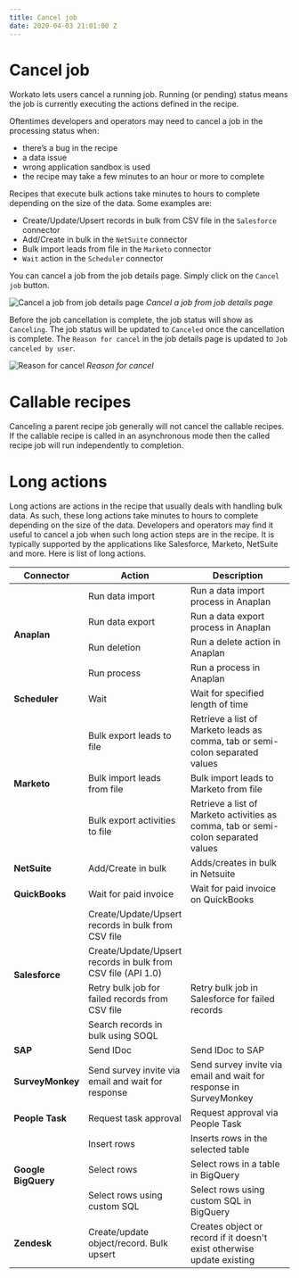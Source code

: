 ```yaml
---
title: Cancel job
date: 2020-04-03 21:01:00 Z
---
```


# Cancel job
Workato lets users cancel a running job. Running (or pending) status means the job is currently executing the actions defined in the recipe.

Oftentimes developers and operators may need to cancel a job in the processing status when:
- there’s a bug in the recipe
- a data issue
- wrong application sandbox is used
- the recipe may take a few minutes to an hour or more to complete

Recipes that execute bulk actions take minutes to hours to complete depending on the size of the data. Some examples are:
- Create/Update/Upsert records in bulk from CSV file in the `Salesforce` connector
- Add/Create in bulk in the `NetSuite` connector
- Bulk import leads from file in the `Marketo` connector
- `Wait` action in the `Scheduler` connector

You can cancel a job from the job details page. Simply click on the `Cancel job` button.

![Cancel a job from job details page](~@img/cancel-job/cancel-job.png)
*Cancel a job from job details page*

Before the job cancellation is complete, the job status will show as `Canceling`. The job status will be updated to `Canceled` once the cancellation is complete. The `Reason for cancel` in the job details page is updated to `Job canceled by user`.

![Reason for cancel](~@img/cancel-job/reason-for-cancel.png)
*Reason for cancel*

# Callable recipes
Canceling a parent recipe job generally will not cancel the callable recipes. If the callable recipe is called in an asynchronous mode then the called recipe job will run independently to completion.

# Long actions
Long actions are actions in the recipe that usually deals with handling bulk data. As such, these long actions take minutes to hours to complete depending on the size of the data. Developers and operators may find it useful to cancel a job when such long action steps are in the recipe. It is typically supported by the applications like Salesforce, Marketo, NetSuite and more. Here is list of long actions.

<table>
  <thead>
    <tr>
      <th width=25%>Connector</th>
      <th width=25%>Action</th>
      <th>Description</th>
    </tr>
  </thead>
  <tbody>
    <tr>
      <td rowspan=4><b>Anaplan</b></td>
      <td>Run data import</td>
      <td>Run a data import process in Anaplan</td>
    </tr>
    <tr>
      <td>Run data export</td>
      <td>Run a data export process in Anaplan</td>
    </tr>
    <tr>
      <td>Run deletion</td>
      <td>Run a delete action in Anaplan</td>
    </tr>
    <tr>
      <td>Run process</td>
      <td>Run a process in Anaplan</td>
    </tr>
    <tr>
      <td rowspan=1><b>Scheduler</b></td>
      <td>Wait</td>
      <td>Wait for specified length of time</td>
    </tr>
    <tr>
      <td rowspan=3><b>Marketo</b></td>
      <td>Bulk export leads to file</td>
      <td>Retrieve a list of Marketo leads as comma, tab or semi-colon separated values</td>
    </tr>
    <tr>
      <td>Bulk import leads from file</td>
      <td>Bulk import leads to Marketo from file</td>
    </tr>
    <tr>
      <td>Bulk export activities to file</td>
      <td>Retrieve a list of Marketo activities as comma, tab or semi-colon separated values</td>
    </tr>
    <tr>
      <td rowspan=1><b>NetSuite</b></td>
      <td>Add/Create in bulk</td>
      <td>Adds/creates in bulk in Netsuite</td>
    </tr>
    <tr>
      <td rowspan=1><b>QuickBooks</b></td>
      <td>Wait for paid invoice</td>
      <td>Wait for paid invoice on QuickBooks</td>
    </tr>
    <tr>
      <td rowspan=4><b>Salesforce</b></td>
      <td>Create/Update/Upsert records in bulk from CSV file</td>
      <td></td>
    </tr>
    <tr>
      <td>Create/Update/Upsert records in bulk from CSV file (API 1.0)</td>
      <td></td>
    </tr>
    <tr>
      <td>Retry bulk job for failed records from CSV file</td>
      <td>Retry bulk job in Salesforce for failed records</td>
    </tr>
    <tr>
      <td>Search records in bulk using SOQL</td>
      <td></td>
    </tr>
    <tr>
      <td rowspan=1><b>SAP</b></td>
      <td>Send IDoc</td>
      <td>Send IDoc to SAP</td>
    </tr>
    <tr>
      <td rowspan=1><b>SurveyMonkey</b></td>
      <td>Send survey invite via email and wait for response</td>
      <td>Send survey invite via email and wait for response in SurveyMonkey</td>
    </tr>
    <tr>
      <td rowspan=1><b>People Task</b></td>
      <td>Request task approval</td>
      <td>Request approval via People Task</td>
    </tr>
    <tr>
      <td rowspan=3><b>Google BigQuery</b></td>
      <td>Insert rows</td>
      <td>Inserts rows in the selected table</td>
    </tr>
    <tr>
      <td>Select rows</td>
      <td>Select rows in a table in BigQuery</td>
    </tr>
    <tr>
      <td>Select rows using custom SQL</td>
      <td>Select rows using custom SQL in BigQuery</td>
    </tr>
    <tr>
      <td rowspan=1><b>Zendesk</b></td>
      <td>Create/update object/record. Bulk upsert</td>
      <td>Creates object or record if it doesn't exist otherwise update existing</td>
    </tr>
  </tbody>
</table>
